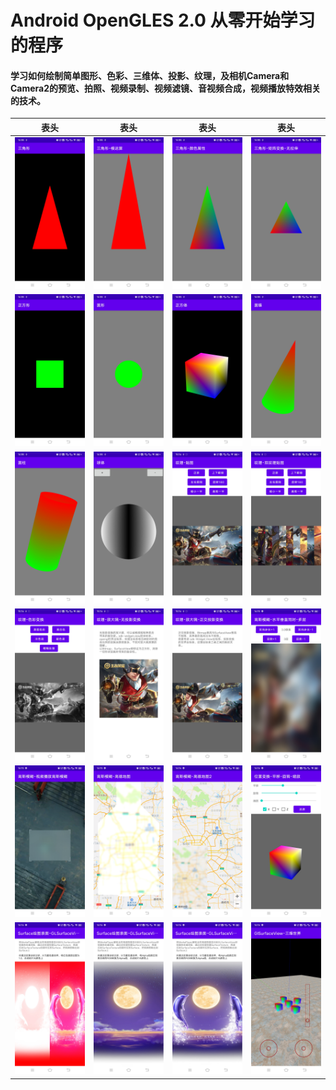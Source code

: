 # Android OpenGLES 2.0 从零开始学习的程序

#### 学习如何绘制简单图形、色彩、三维体、投影、纹理，及相机Camera和Camera2的预览、拍照、视频录制、视频滤镜、音视频合成，视频播放特效相关的技术。

|  表头   | 表头  | 表头  | 表头  |
|  ----  | ----  |----  |----  |
| ![这个是图片](Screenshots/Screenshot_20211031_145521.jpg)  | ![这个是图片](Screenshots/Screenshot_20211031_145523.jpg) | ![这个是图片](Screenshots/Screenshot_20211031_145527.jpg) | ![这个是图片](Screenshots/Screenshot_20211031_145530.jpg) |
| ![这个是图片](Screenshots/Screenshot_20211031_145534.jpg)  | ![这个是图片](Screenshots/Screenshot_20211031_145538.jpg) | ![这个是图片](Screenshots/Screenshot_20211031_145541.jpg) | ![这个是图片](Screenshots/Screenshot_20211031_145545.jpg) |
| ![这个是图片](Screenshots/Screenshot_20211031_145549.jpg)  | ![这个是图片](Screenshots/Screenshot_20211031_145553.jpg) | ![这个是图片](Screenshots/Screenshot_20211031_151621.jpg) | ![这个是图片](Screenshots/Screenshot_20211031_151624.jpg) |
| ![这个是图片](Screenshots/Screenshot_20211031_151628.jpg)  | ![这个是图片](Screenshots/Screenshot_20211031_151637.jpg) | ![这个是图片](Screenshots/Screenshot_20211031_151644.jpg) | ![这个是图片](Screenshots/Screenshot_20211031_161541.jpg) |
| ![这个是图片](Screenshots/Screenshot_20211031_161550.jpg)  | ![这个是图片](Screenshots/Screenshot_20211031_161555.jpg) | ![这个是图片](Screenshots/Screenshot_20211031_161603.jpg) | ![这个是图片](Screenshots/Screenshot_20211031_161613.jpg) |
| ![这个是图片](Screenshots/Screenshot_20211031_161626.jpg)  | ![这个是图片](Screenshots/Screenshot_20211031_161630.jpg) | ![这个是图片](Screenshots/Screenshot_20211031_161633.jpg) | ![这个是图片](Screenshots/Screenshot_20211031_161653.jpg) |
















